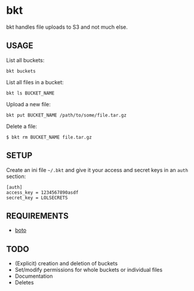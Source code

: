 bkt
===

bkt handles file uploads to S3 and not much else.



USAGE
-----

List all buckets:

    bkt buckets


List all files in a bucket:

    bkt ls BUCKET_NAME


Upload a new file:

    bkt put BUCKET_NAME /path/to/some/file.tar.gz


Delete a file:

    $ bkt rm BUCKET_NAME file.tar.gz



SETUP
-----

Create an ini file `~/.bkt` and give it your access and secret
keys in an `auth` section:

    [auth]
    access_key = 1234567890asdf
    secret_key = LOLSECRETS



REQUIREMENTS
------------

* [boto](http://boto.cloudhackers.com/)



TODO
----

* (Explicit) creation and deletion of buckets
* Set/modify permissions for whole buckets or individual files
* Documentation
* Deletes
